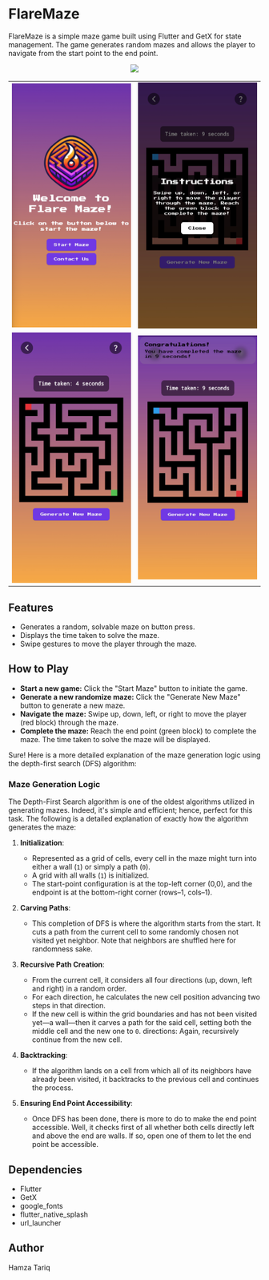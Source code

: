 # FlareMaze

FlareMaze is a simple maze game built using Flutter and GetX for state management. The game generates random mazes and allows the player to navigate from the start point to the end point.

<p align="center">
  <a href="https://github.com/Hmmza-tariq/Flutter-flare-maze/blob/main/apk%2Fapp-release.apk">
    <img src="https://img.shields.io/badge/Download-Apk-purple.svg">
  </a>
</p>

|||
|--------------|--------------|
| ![Screenshot 1](assets/images/ss_1.png) | ![Screenshot 2](assets/images/ss_4.png) |
| ![Screenshot 3](assets/images/ss_2.png) | ![Screenshot 4](assets/images/ss_3.png) |

## Features

- Generates a random, solvable maze on button press.
- Displays the time taken to solve the maze.
- Swipe gestures to move the player through the maze.


## How to Play

- **Start a new game:** Click the "Start Maze" button to initiate the game.
- **Generate a new randomize maze:** Click the "Generate New Maze" button to generate a new maze.
- **Navigate the maze:** Swipe up, down, left, or right to move the player (red block) through the maze.
- **Complete the maze:** Reach the end point (green block) to complete the maze. The time taken to solve the maze will be displayed.

Sure! Here is a more detailed explanation of the maze generation logic using the depth-first search (DFS) algorithm:

### Maze Generation Logic

The Depth-First Search algorithm is one of the oldest algorithms utilized in generating mazes. Indeed, it's simple and efficient; hence, perfect for this task. The following is a detailed explanation of exactly how the algorithm generates the maze:

1. **Initialization**:
    - Represented as a grid of cells, every cell in the maze might turn into either a wall (`1`) or simply a path (`0`).
    - A grid with all walls (`1`) is initialized.
    - The start-point configuration is at the top-left corner (0,0), and the endpoint is at the bottom-right corner (rows–1, cols–1).

2. **Carving Paths**:
   - This completion of DFS is where the algorithm starts from the start. It cuts a path from the current cell to some randomly chosen not visited yet neighbor.
   Note that neighbors are shuffled here for randomness sake.

3. **Recursive Path Creation**:
    - From the current cell, it considers all four directions (up, down, left and right) in a random order.
    - For each direction, he calculates the new cell position advancing two steps in that direction.
    - If the new cell is within the grid boundaries and has not been visited yet—a wall—then it carves a path for the said cell, setting both the middle cell and the new one to `0`.
    directions: Again, recursively continue from the new cell.
4. **Backtracking**:
    - If the algorithm lands on a cell from which all of its neighbors have already been visited, it backtracks to the previous cell and continues the process.

5. **Ensuring End Point Accessibility**:
    - Once DFS has been done, there is more to do to make the end point accessible.
    Well, it checks first of all whether both cells directly left and above the end are walls. If so, open one of them to let the end point be accessible.


## Dependencies

- Flutter
- GetX
- google_fonts
- flutter_native_splash
- url_launcher

## Author

Hamza Tariq
